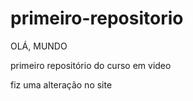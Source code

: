 # primeiro-repositorio
 OLÁ, MUNDO

 primeiro repositório do curso em video

fiz uma alteração no site
